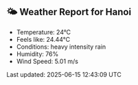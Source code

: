 <!-- WEATHER-START -->
## 🌤 Weather Report for Hanoi

- Temperature: 24°C
- Feels like: 24.44°C
- Conditions: heavy intensity rain
- Humidity: 76%
- Wind Speed: 5.01 m/s

Last updated: 2025-06-15 12:43:09 UTC
<!-- WEATHER-END -->
